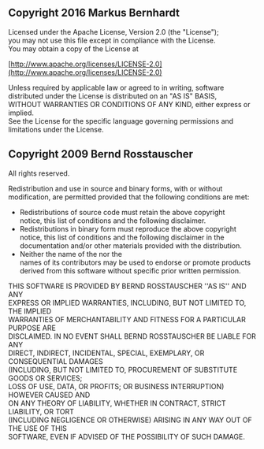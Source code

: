 ## Copyright 2016 Markus Bernhardt

Licensed under the Apache License, Version 2.0 (the "License");  
you may not use this file except in compliance with the License.  
You may obtain a copy of the License at

[http://www.apache.org/licenses/LICENSE-2.0](http://www.apache.org/licenses/LICENSE-2.0)

Unless required by applicable law or agreed to in writing, software  
distributed under the License is distributed on an "AS IS" BASIS,  
WITHOUT WARRANTIES OR CONDITIONS OF ANY KIND, either express or implied.  
See the License for the specific language governing permissions and  
limitations under the License.

## Copyright 2009 Bernd Rosstauscher 
 
All rights reserved.

Redistribution and use in source and binary forms, with or without  
modification, are permitted provided that the following conditions are met:  
* Redistributions of source code must retain the above copyright  
  notice, this list of conditions and the following disclaimer.  
* Redistributions in binary form must reproduce the above copyright  
  notice, this list of conditions and the following disclaimer in the  
  documentation and/or other materials provided with the distribution.  
* Neither the name of the <organization> nor the  
  names of its contributors may be used to endorse or promote products  
  derived from this software without specific prior written permission.  

THIS SOFTWARE IS PROVIDED BY BERND ROSSTAUSCHER ''AS IS'' AND ANY  
EXPRESS OR IMPLIED WARRANTIES, INCLUDING, BUT NOT LIMITED TO, THE IMPLIED  
WARRANTIES OF MERCHANTABILITY AND FITNESS FOR A PARTICULAR PURPOSE ARE  
DISCLAIMED. IN NO EVENT SHALL BERND ROSSTAUSCHER BE LIABLE FOR ANY  
DIRECT, INDIRECT, INCIDENTAL, SPECIAL, EXEMPLARY, OR CONSEQUENTIAL DAMAGES  
(INCLUDING, BUT NOT LIMITED TO, PROCUREMENT OF SUBSTITUTE GOODS OR SERVICES;  
LOSS OF USE, DATA, OR PROFITS; OR BUSINESS INTERRUPTION) HOWEVER CAUSED AND  
ON ANY THEORY OF LIABILITY, WHETHER IN CONTRACT, STRICT LIABILITY, OR TORT  
(INCLUDING NEGLIGENCE OR OTHERWISE) ARISING IN ANY WAY OUT OF THE USE OF THIS  
SOFTWARE, EVEN IF ADVISED OF THE POSSIBILITY OF SUCH DAMAGE.

